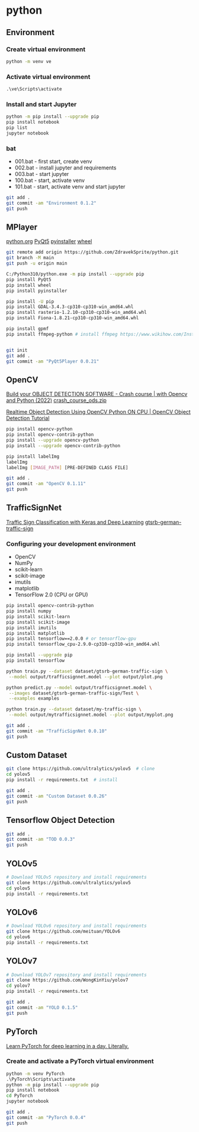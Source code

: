 # python

## Environment

### Create virtual environment

```cmd
python -m venv ve
```

### Activate virtual environment

```cmd
.\ve\Scripts\activate
```

### Install and start Jupyter

```bash
python -m pip install --upgrade pip
pip install notebook
pip list
jupyter notebook
```

### bat

- 001.bat - first start, create venv
- 002.bat - install jupyter and requirements
- 003.bat - start jupyter
- 100.bat - start, activate venv
- 101.bat - start, activate venv and start jupyter

```bash
git add .
git commit -am "Environment 0.1.2"
git push
```

## MPlayer

[python.org](https://www.python.org/)
[PyQt5](https://pypi.org/project/PyQt5/)
[pyinstaller](https://pypi.org/project/pyinstaller/)
[wheel](https://pypi.org/project/wheel/)

```bash
git remote add origin https://github.com/ZdravekSprite/python.git
git branch -M main
git push -u origin main

C:/Python310/python.exe -m pip install --upgrade pip
pip install PyQt5
pip install wheel
pip install pyinstaller

pip install -U pip
pip install GDAL-3.4.3-cp310-cp310-win_amd64.whl
pip install rasterio-1.2.10-cp310-cp310-win_amd64.whl
pip install Fiona-1.8.21-cp310-cp310-win_amd64.whl

pip install gpmf
pip install ffmpeg-python # install ffmpeg https://www.wikihow.com/Install-FFmpeg-on-Windows


git init
git add .
git commit -am "PyQt5Player 0.0.21"
```

## OpenCV

[Build your OBJECT DETECTION SOFTWARE - Crash course | with Opencv and Python (2022)](https://www.youtube.com/watch?v=bUoWTPaKUi4)
[crash_course_ods.zip](https://pysource.com/download/crash_course_ods.zip)

[Realtime Object Detection Using OpenCV Python ON CPU | OpenCV Object Detection Tutorial](https://www.youtube.com/watch?v=hVavSe60M3g)

```bash
pip install opencv-python
pip install opencv-contrib-python
pip install --upgrade opencv-python
pip install --upgrade opencv-contrib-python

pip install labelImg
labelImg
labelImg [IMAGE_PATH] [PRE-DEFINED CLASS FILE]

git add .
git commit -am "OpenCV 0.1.11"
git push
```

## TrafficSignNet

[Traffic Sign Classification with Keras and Deep Learning](https://pyimagesearch.com/2019/11/04/traffic-sign-classification-with-keras-and-deep-learning/)
[gtsrb-german-traffic-sign](https://www.kaggle.com/meowmeowmeowmeowmeow/gtsrb-german-traffic-sign/)

### Configuring your development environment

- OpenCV
- NumPy
- scikit-learn
- scikit-image
- imutils
- matplotlib
- TensorFlow 2.0 (CPU or GPU) [](https://www.tensorflow.org/install/pip#windows)

```bash
pip install opencv-contrib-python
pip install numpy
pip install scikit-learn
pip install scikit-image
pip install imutils
pip install matplotlib
pip install tensorflow==2.0.0 # or tensorflow-gpu
pip install tensorflow_cpu-2.9.0-cp310-cp310-win_amd64.whl

pip install --upgrade pip
pip install tensorflow

python train.py --dataset dataset/gtsrb-german-traffic-sign \
 --model output/trafficsignnet.model --plot output/plot.png

python predict.py --model output/trafficsignnet.model \
 --images dataset/gtsrb-german-traffic-sign/Test \
 --examples examples

python train.py --dataset dataset/my-traffic-sign \
 --model output/mytrafficsignnet.model --plot output/myplot.png

git add .
git commit -am "TrafficSignNet 0.0.10"
git push
```

## Custom Dataset

[](https://blog.paperspace.com/train-yolov5-custom-data)

```bash
git clone https://github.com/ultralytics/yolov5  # clone
cd yolov5
pip install -r requirements.txt  # install

git add .
git commit -am "Custom Dataset 0.0.26"
git push
```

## Tensorflow Object Detection

```bash
git add .
git commit -am "TOD 0.0.3"
git push
```

## YOLOv5

```bash
# Download YOLOv5 repository and install requirements
git clone https://github.com/ultralytics/yolov5
cd yolov5
pip install -r requirements.txt
```

## YOLOv6

```bash
# Download YOLOv6 repository and install requirements
git clone https://github.com/meituan/YOLOv6
cd yolov6
pip install -r requirements.txt
```

## YOLOv7

```bash
# Download YOLOv7 repository and install requirements
git clone https://github.com/WongKinYiu/yolov7
cd yolov7
pip install -r requirements.txt
```

```bash
git add .
git commit -am "YOLO 0.1.5"
git push
```

## PyTorch

[Learn PyTorch for deep learning in a day. Literally.](https://www.youtube.com/watch?v=Z_ikDlimN6A)

### Create and activate a PyTorch virtual environment

```cmd
python -m venv PyTorch
.\PyTorch\Scripts\activate
python -m pip install --upgrade pip
pip install notebook
cd PyTorch
jupyter notebook
```

```bash
git add .
git commit -am "PyTorch 0.0.4"
git push
```
